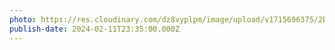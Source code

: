 ```yaml
---
photo: https://res.cloudinary.com/dz8vyplpm/image/upload/v1715696375/2B522C80-D167-432E-A0B9-A2E21058F077_kj31f8.jpg
publish-date: 2024-02-11T23:35:00.000Z
---
```

